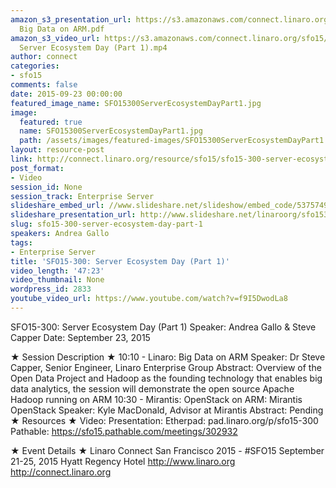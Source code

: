 ```yaml
---
amazon_s3_presentation_url: https://s3.amazonaws.com/connect.linaro.org/sfo15/Presentations/09-23-Wednesday/SFO15-300
  Big Data on ARM.pdf
amazon_s3_video_url: https://s3.amazonaws.com/connect.linaro.org/sfo15/Videos/09-23-Wednesday/SF015-300
  Server Ecosystem Day (Part 1).mp4
author: connect
categories:
- sfo15
comments: false
date: 2015-09-23 00:00:00
featured_image_name: SFO15300ServerEcosystemDayPart1.jpg
image:
  featured: true
  name: SFO15300ServerEcosystemDayPart1.jpg
  path: /assets/images/featured-images/SFO15300ServerEcosystemDayPart1.jpg
layout: resource-post
link: http://connect.linaro.org/resource/sfo15/sfo15-300-server-ecosystem-day-part-1/
post_format:
- Video
session_id: None
session_track: Enterprise Server
slideshare_embed_url: //www.slideshare.net/slideshow/embed_code/53757494
slideshare_presentation_url: http://www.slideshare.net/linaroorg/sfo15300-server-ecosystem-day-big-data-on-arm
slug: sfo15-300-server-ecosystem-day-part-1
speakers: Andrea Gallo
tags:
- Enterprise Server
title: 'SFO15-300: Server Ecosystem Day (Part 1)'
video_length: '47:23'
video_thumbnail: None
wordpress_id: 2833
youtube_video_url: https://www.youtube.com/watch?v=f9I5DwodLa8
---
```


SFO15-300: Server Ecosystem Day (Part 1)
Speaker:  Andrea Gallo & Steve Capper
Date: September 23, 2015

★ Session Description ★
10:10 - 
Linaro: Big Data on ARM
Speaker: Dr Steve Capper, Senior Engineer, Linaro Enterprise Group
Abstract: Overview of the Open Data Project and Hadoop as the founding technology that enables big data analytics, the session will demonstrate the open source Apache Hadoop running on ARM 
10:30 - Mirantis:  OpenStack on ARM: Mirantis OpenStack
Speaker:  Kyle MacDonald, Advisor at Mirantis
Abstract: Pending
★ Resources ★ 
Video: 
Presentation:
Etherpad: pad.linaro.org/p/sfo15-300
Pathable: https://sfo15.pathable.com/meetings/302932                                 

★ Event Details ★ 
Linaro Connect San Francisco 2015 - #SFO15 
September 21-25, 2015 
Hyatt Regency Hotel 
http://www.linaro.org
http://connect.linaro.org